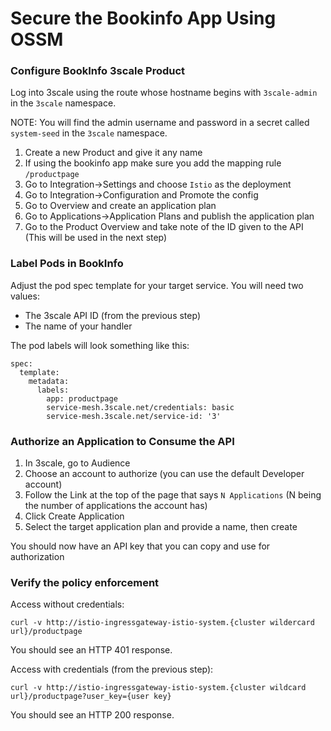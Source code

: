 # Secure the Bookinfo App Using OSSM

### Configure BookInfo 3scale Product

Log into 3scale using the route whose hostname begins with `3scale-admin` in the `3scale` namespace.

NOTE: You will find the admin username and password in a secret called `system-seed` in the `3scale` namespace.

1. Create a new Product and give it any name
2. If using the bookinfo app make sure you add the mapping rule `/productpage`
3. Go to Integration->Settings and choose `Istio` as the deployment
4. Go to Integration->Configuration and Promote the config
5. Go to Overview and create an application plan
6. Go to Applications->Application Plans and publish the application plan
7. Go to the Product Overview and take note of the ID given to the API (This will be used in the next step)

### Label Pods in BookInfo

Adjust the pod spec template for your target service. You will need two values:
- The 3scale API ID (from the previous step)
- The name of your handler

The pod labels will look something like this:

```
spec:
  template:
    metadata:
      labels:
        app: productpage
        service-mesh.3scale.net/credentials: basic
        service-mesh.3scale.net/service-id: '3'
```

### Authorize an Application to Consume the API

1. In 3scale, go to Audience
2. Choose an account to authorize (you can use the default Developer account)
3. Follow the Link at the top of the page that says `N Applications` (N being the number of applications the account has)
4. Click Create Application
5. Select the target application plan and provide a name, then create

You should now have an API key that you can copy and use for authorization

### Verify the policy enforcement

Access without credentials:

`curl -v http://istio-ingressgateway-istio-system.{cluster wildercard url}/productpage`

You should see an HTTP 401 response.

Access with credentials (from the previous step):

`curl -v http://istio-ingressgateway-istio-system.{cluster wildcard url}/productpage?user_key={user key}`

You should see an HTTP 200 response.
